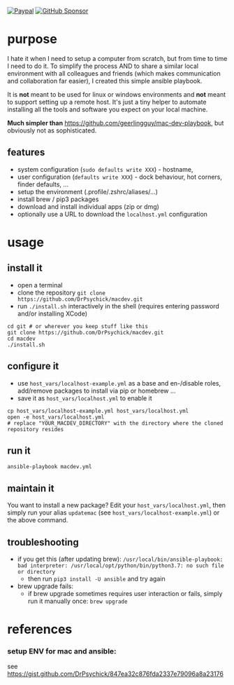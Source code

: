 [![Paypal](https://img.shields.io/badge/donate-paypal-00457c.svg?logo=paypal)](https://www.paypal.com/cgi-bin/webscr?cmd=_s-xclick&hosted_button_id=FTXDN7LCDWUEA&source=url)
[![GitHub Sponsor](https://img.shields.io/badge/github-sponsor-blue?logo=github)](https://github.com/sponsors/DrPsychick)

# purpose
I hate it when I need to setup a computer from scratch, but from time to time I need to do it. To simplify the process AND to share a similar local environment with all colleagues and friends (which makes communication and collaboration far easier), I created this simple ansible playbook.

It is **not** meant to be used for linux or windows environments and **not** meant to support setting up a remote host. It's just a tiny helper to automate installing all the tools and software you expect on your local machine.

**Much simpler than** https://github.com/geerlingguy/mac-dev-playbook, but obviously not as sophisticated.

## features
* system configuration (`sudo defaults write XXX`) - hostname, 
* user configuration (`defaults write XXX`) - dock behaviour, hot corners, finder defaults, ...
* setup the environment (.profile/.zshrc/aliases/...)
* install brew / pip3 packages
* download and install individual apps (zip or dmg)
* optionally use a URL to download the `localhost.yml` configuration

# usage

## install it
* open a terminal
* clone the repository `git clone https://github.com/DrPsychick/macdev.git`
* run `./install.sh` interactively in the shell (requires entering password and/or installing XCode)

```shell
cd git # or wherever you keep stuff like this
git clone https://github.com/DrPsychick/macdev.git
cd macdev
./install.sh
```

## configure it
* use `host_vars/localhost-example.yml` as a base and en-/disable roles, add/remove packages to install via pip or homebrew ...
* save it as `host_vars/localhost.yml` to enable it

```shell
cp host_vars/localhost-example.yml host_vars/localhost.yml
open -e host_vars/localhost.yml
# replace "YOUR_MACDEV_DIRECTORY" with the directory where the cloned repository resides
```

## run it
`ansible-playbook macdev.yml`

## maintain it
You want to install a new package? Edit your `host_vars/localhost.yml`, then simply run your alias `updatemac` (see `host_vars/localhost-example.yml`) or the above command.

## troubleshooting
* if you get this (after updating brew): `/usr/local/bin/ansible-playbook: bad interpreter: /usr/local/opt/python/bin/python3.7: no such file or directory`
  * then run `pip3 install -U ansible` and try again
* brew upgrade fails: 
  * if brew upgrade sometimes requires user interaction or fails, simply run it manually once: `brew upgrade`

# references
### setup ENV for mac and ansible:
see https://gist.github.com/DrPsychick/847ea32c876fda2337e79096a8a23176
